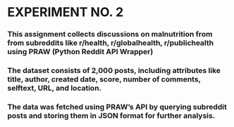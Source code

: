 # EXPERIMENT NO. 2
### This assignment collects discussions on malnutrition from  from subreddits like r/health, r/globalhealth, r/publichealth using PRAW (Python Reddit API Wrapper)
### The dataset consists of 2,000 posts, including attributes like title, author, created date, score, number of comments, selftext, URL, and location.
### The data was fetched using PRAW’s API by querying subreddit posts and storing them in JSON format for further analysis.
